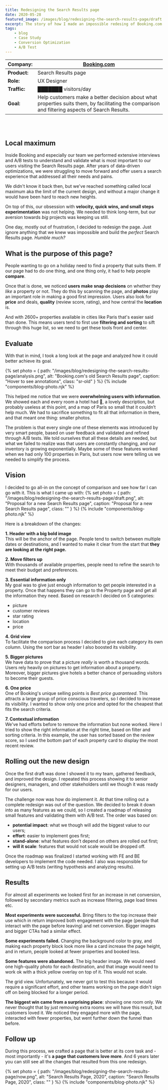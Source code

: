 ```yaml
---
title: Redesigning the Search Results page
date: 2020-05-28
featured_image: /images/blog/redesigning-the-search-results-page/draft.png
excerpt: The story of how I made an impossible redesing of Booking.com's Search Results page
tags:
    - blog
    - Case Study
    - Conversion Optimization
    - A/B Test
---
```


| **Company:** | <a href="https://booking.com" target="_blank">Booking.com</a>|
| --- | --- |
| **Product:** | Search Results page |
| **Role:** | UX Designer |
| **Traffic:** | ███████ visitors/day |
| **Goal:** | Help customers make a better decision about what properties suits them, by facilitating the comparison and filtering aspects of Search Results. |

<br />
<br />

## Local maximum

Inside Booking and especially our team we performed extensive interviews and A/B tests to understand and validate what is most important to our users visiting the Search Results page. After years of data-driven optimizations, we were struggling to move forward and offer users a search experience that addressed all their needs and pains.

We didn't know it back then, but we've reached something called local maximum aka the limit of the current design, and without a major change it would have been hard to reach new heights.

On top of this, our obsession with **velocity, quick wins, and small steps experimentation** was not helping. We needed to think long-term, but our aversion towards *big* projects was keeping us still.

One day, mostly out of frustration, I decided to redesign the page. Just ignore anything that we knew was impossible and build the *perfect* Search Results page. *Humble much?*

## What is the purpose of this page?

People wanting to go on a holiday need to find a property that suits them. If our page had to do one thing, and one thing only, it had to help people **compare**.

Once that is done, we noticed **users make snap decisions** on whether they *like* a property or not. They do this by scanning the page, and **photos** play an important role in making a good first impression. Users also look for **price** and deals, **quality** (review score, rating), and how central the **location** is.

And with 2600+ properties available in cities like Paris that's easier said than done. This means users tend to first use **filtering and sorting** to sift through this huge list, so we need to get these tools front and center.

## Evaluate

With that in mind, I took a long look at the page and analyzed how it could better achieve its goal.

{% set photo = { path: "/images/blog/redesigning-the-search-results-page/analysis.png", alt: "Booking.com's old Search Results page", caption: "Hover to see annotations", class: "sr-old" } %}
{% include "components/blog-photo.njk" %}

This helped me notice that we were **overwhelming users with information**. We showed each and every room a hotel had 🤯, a lovely description, but probably useless at this point, and a map of Paris so small that it couldn’t help much. We had to sacrifice something to fit all that information in there, and that meant one thing: smaller photos.

The problem is that every single one of these elements was introduced by very smart people, based on user feedback and validated and refined through A/B tests. We told ourselves that all these details are needed, but what we failed to realize was that users are constantly changing, and our inventory is growing exponentially. Maybe some of these features worked when we had only 100 properties in Paris, but users now were telling us we needed to simplify the process.

## Vision

I decided to go all-in on the concept of comparison and see how far I can go with it. This is what I came up with:
{% set photo = { path: "/images/blog/redesigning-the-search-results-page/draft.png", alt: "Proposal for a new Search Results page", caption: "Proposal for a new Search Results page", class: "" } %}
{% include "components/blog-photo.njk" %}

Here is a breakdown of the changes:

**1. Header with a big bold image**<br />
This will be the anchor of the page. People tend to switch between multiple dates or destinations, and I wanted to make it clear from the start that **they are looking at the right page.**

**2. Move filters up**<br />
With thousands of available properties, people need to refine the search to meet their budget and preferences.

**3. Essential information only**<br />
My goal was to give just enough information to get people interested in a property. Once that happens they can go to the Property page and get all the information they need. Based on research I decided on 5 categories:

- picture
- customer reviews
- star rating
- location
- price

**4. Grid view**<br />
To facilitate the comparison process I decided to give each category its own column. Using the sort bar as header I also boosted its visibility.

**5. Bigger pictures**<br />
We have data to prove that a picture *really* is worth a thousand words. Users rely heavily on pictures to get information about a property. Moreover, bigger pictures give hotels a better chance of persuading visitors to become their guests.

**6. One price**<br />
One of Booking's unique selling points is *Best price guaranteed*. This attracts a large group of price conscious travelers, so I decided to increase its visibility. I wanted to show only one price and opted for the cheapest that fits the search criteria.

**7. Contextual information**<br />
We've had efforts before to remove the information but none worked. Here I tried to show the right information at the right time, based on filter and sorting criteria. In this example, the user has sorted based on the review score, so I used the bottom part of each property card to display the most recent review.


## Rolling out the new design

Once the first draft was done I showed it to my team, gathered feedback, and improved the design. I repeated this process showing it to senior designers, managers, and other stakeholders until we though it was ready for our users.

The challenge now was how do implement it. At that time rolling out a complete redesign was out of the question. We decided to break it down into as many features as we could, so I created a roadmap of releasing small features and validating them with A/B test. The order was based on:

- **potential impact**: what we though will add the biggest value to our users;
- **effort**: easier to implement goes first;
- **stand-alone**: what features don't depend on others are rolled out first;
- **will it scale**: features that would not scale would be dropped off.

Once the roadmap was finalized I started working with FE and BE developers to implement the code needed. I also was responsible for setting up A/B tests (writing hypothesis and analyzing results).

## Results

For almost all experiments we looked first for an increase in net conversion, followed by secondary metrics such as increase filtering, page load times etc.

**Most experiments were successful.** Bring filters to the top increase their use which in return improved both engagement with the page (people that interact with the page before leaving) and net conversion. Bigger images and bigger CTAs had a similar effect.

**Some experiments failed.** Changing the background color to gray, and making each property block look more like a card increase the page height, and in return, people looked at fewer properties and booked less.

**Some features were abandoned.**
The big header image. We would need one high-quality photo for each destination, and that image would need to work ok with a thick yellow overlay on top of it. This would not scale.

The grid view. Unfortunately, we never got to test this because it would require a significant effort, and other teams working on the page didn't sign off on being blocked for a longer period.

**The biggest win came from a surprising place**: showing one room only. We never thought that by just removing extra rooms we will have this result, but customers loved it. We noticed they engaged more with the page, interacted with fewer properties, but went further down the funnel than before.


## Follow up

During this process, we crafted a page that is better at its core task and - most importantly - it's **a page that customers love more**. And 6 years later you can still see all the changes that resulted from this one redesign.

{% set photo = { path: "/images/blog/redesigning-the-search-results-page/now.png", alt: "Search Results Page, 2020", caption: "Search Results Page, 2020", class: "" } %}
{% include "components/blog-photo.njk" %}






<style>
  .sr-old {
    background: url(/images/blog/redesigning-the-search-results-page/old.png) no-repeat 50% 0;
    background-size: contain;
  }
  .sr-old img {
    pointer-events: none;
    transition: opacity 0.3s ease;
    opacity: 0;
  }
  .sr-old .sr-screenshot__inside:hover img {
    opacity: 1;
  }
</style>